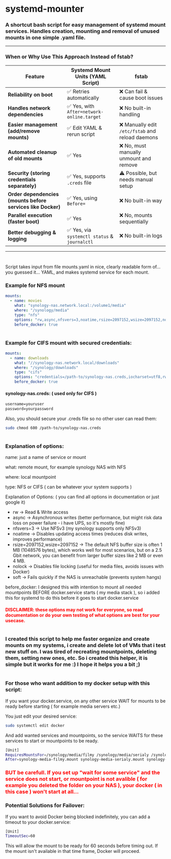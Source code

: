 # systemd-mounter
### A shortcut bash script for easy management of systemd mount services. Handles creation, mounting and removal of unused mounts in one simple .yaml file.
---

### **When or Why Use This Approach Instead of fstab?**
| Feature | Systemd Mount Units (YAML Script) | fstab |
|---------|---------------------------------|------|
| **Reliability on boot** | ✅ Retries automatically | ❌ Can fail & cause boot issues |
| **Handles network dependencies** | ✅ Yes, with `After=network-online.target` | ❌ No built-in handling |
| **Easier management (add/remove mounts)** | ✅ Edit YAML & rerun script | ❌ Manually edit `/etc/fstab` and reload daemons |
| **Automated cleanup of old mounts** | ✅ Yes | ❌ No, must manually unmount and remove |
| **Security (storing credentials separately)** | ✅ Yes, supports `.creds` file | ⚠️ Possible, but needs manual setup |
| **Order dependencies (mounts before services like Docker)** | ✅ Yes, using `Before=` | ❌ No built-in way |
| **Parallel execution (faster boot)** | ✅ Yes | ❌ No, mounts sequentially |
| **Better debugging & logging** | ✅ Yes, via `systemctl status` & `journalctl` | ❌ No built-in logs |

---

#
Script takes input from file mounts.yaml in nice, clearly readable form of... you guessed it... YAML, and makes systemd service for each mount.

### Example for NFS mount
```yaml
mounts:
  - name: movies
    what: "synology-nas.network.local:/volume1/media"
    where: "/synology/media"
    type: "nfs"
    options: "rw,async,nfsvers=3,noatime,rsize=2097152,wsize=2097152,nolock,soft"
    before_docker: true
```
#

### Example for CIFS mount with secured credentials:
```yaml
mounts:
  - name: downloads
    what: "//synology-nas.network.local/downloads"
    where: "/synology/downloads"
    type: "cifs"
    options: "credentials=/path-to/synology-nas.creds,iocharset=utf8,rw,vers=3.0,nofail,soft"
    before_docker: true
```
#### synology-nas.creds:    ( used only for CIFS )
```txt
username=youruser
password=yourpassword
```
Also, you should secure your .creds file so no other user can read them:
```bash
sudo chmod 600 /path-to/synology-nas.creds
```
#


### Explanation of options:
name: just a name of service or mount

what: remote mount, for example synology NAS with NFS

where: local mountpoint

type: NFS or CIFS    ( can be whatever your system supports )

Explanation of Options: ( you can find all options in documentation or just google it)
- rw → Read & Write access
- async → Asynchronous writes (better performance, but might risk data loss on power failure - i have UPS, so it's mostly fine)
- nfsvers=3 → Use NFSv3 (my synology supports only NFSv3)
- noatime → Disables updating access times (reduces disk writes, improves performance)
- rsize=2097152,wsize=2097152 → The default NFS buffer size is often 1 MB (1048576 bytes), which works well for most scenarios, but on a 2.5 Gbit network, you can benefit from larger buffer sizes like 2 MB or even 4 MB.
- nolock → Disables file locking (useful for media files, avoids issues with Docker)
- soft → Fails quickly if the NAS is unreachable (prevents system hangs)

before_docker: I designed this with intention to mount all needed mountpoints BEFORE docker.service starts ( my media stack ), so i added this for systemd to do this before it goes to start docker.service

#### <span style="color:red"> DISCLAIMER: these options may not work for everyone, so read documentation or do your own testing of what options are best for your usecase. </span>
#

### I created this script to help me faster organize and create mounts on my systems, i create and delete lot of VMs that i test new stuff on. I was tired of recreating mountpoints, deleting them, setting new ones, etc. So i created this helper, it is simple but it works for me :) I hope it helps you a bit ;)

#

### For those who want addition to my docker setup with this script:

If you want your docker.service, on any other service WAIT for mounts to be ready before starting ( for example media servers etc.)

You just edit your desired service:
```bash
sudo systemctl edit docker
```
And add wanted services and mountpoints, so the service WAITS for these services to start or mountpoints to be ready.
```bash
[Unit]
RequiresMountsFor=/synology/media/filmy /synology/media/serialy /synology/downloads /synology/fotky
After=synology-media-filmy.mount synology-media-serialy.mount synology-downloads.mount synology-fotky.mount
```

### <span style="color:red"> BUT be carefull. If you set up "wait for some service" and the service does not start, or mountpoint is not avalible ( for example you deleted the folder on your NAS ), your docker ( in this case ) won't start at all... </span>

### Potential Solutions for Failover:
If you want to avoid Docker being blocked indefinitely, you can add a timeout to your docker.service:

```bash
[Unit]
TimeoutSec=60
```

This will allow the mount to be ready for 60 seconds before timing out. If the mount isn't available in that time frame, Docker will proceed.
